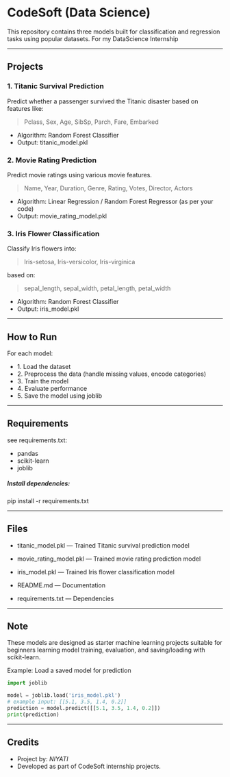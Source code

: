 # CodeSoft (Data Science)

This repository contains three models built for classification and regression tasks using popular datasets. For my DataScience Internship

---

## Projects
### 1. Titanic Survival Prediction
Predict whether a passenger survived the Titanic disaster based on features like:
> Pclass, Sex, Age, SibSp, Parch, Fare, Embarked

- Algorithm: Random Forest Classifier
- Output: titanic_model.pkl



### 2️. Movie Rating Prediction
Predict movie ratings using various movie features.
> Name, Year, Duration, Genre, Rating, Votes, Director, Actors

- Algorithm: Linear Regression / Random Forest Regressor (as per your code)
- Output: movie_rating_model.pkl



### 3️. Iris Flower Classification
Classify Iris flowers into:

> Iris-setosa,
> Iris-versicolor,
> Iris-virginica

based on:

> sepal_length, sepal_width, petal_length, petal_width

- Algorithm: Random Forest Classifier
- Output: iris_model.pkl

---


## How to Run
For each model:
- 1️. Load the dataset
- 2️. Preprocess the data (handle missing values, encode categories)
- 3️. Train the model
- 4️. Evaluate performance
- 5️. Save the model using joblib

---

## Requirements
see requirements.txt:
- pandas
- scikit-learn
- joblib

##### Install dependencies:
pip install -r requirements.txt

----
## Files
- titanic_model.pkl — Trained Titanic survival prediction model

- movie_rating_model.pkl — Trained movie rating prediction model

- iris_model.pkl — Trained Iris flower classification model

- README.md — Documentation

- requirements.txt — Dependencies

----
## Note
These models are designed as starter machine learning projects suitable for beginners learning model training, evaluation, and saving/loading with scikit-learn.


Example: Load a saved model for prediction
```python
import joblib

model = joblib.load('iris_model.pkl')
# example input: [[5.1, 3.5, 1.4, 0.2]]
prediction = model.predict([[5.1, 3.5, 1.4, 0.2]])
print(prediction)
```
---

## Credits
- Project by: *NIYATI*
 - Developed as part of CodeSoft internship projects.
